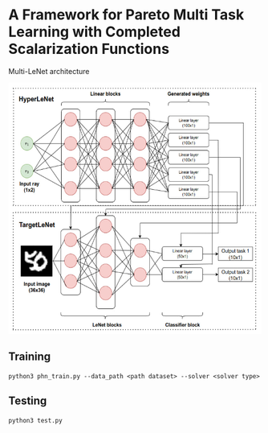 # A Framework for Pareto Multi Task Learning with Completed Scalarization Functions

Multi-LeNet architecture

<img src="lenet.jpg" alt=”Image” style="width:600px;height:500px;">

## Training
```
python3 phn_train.py --data_path <path dataset> --solver <solver type>
```
## Testing
```
python3 test.py
```

